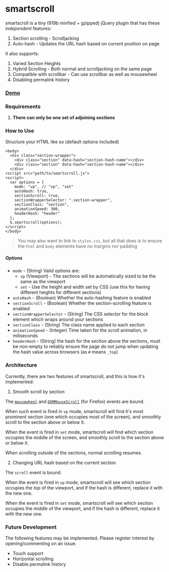 # smartscroll

smartscroll is a tiny (919b minfied + gzipped) jQuery plugin that has these *independent* features:

1. Section scrolling - Scrolljacking
2. Auto-hash - Updates the URL hash based on current position on page

It also supports:

1. Varied Section Heights
2. Hybrid Scrolling - Both normal and scrolljacking on the same page
3. Compatible with scrollbar - Can use scrollbar as well as mousewheel
4. Disabling permalink history

### [Demo](//d4nyll.github.io/smartscroll/)

### Requirements

1. **There can only be one set of adjoining sections**

### How to Use

Structure your HTML like so (default options included)

    <body>
      <div class="section-wrapper">
        <div class="section" data-hash="section-hash-name"></div>
        <div class="section" data-hash="section-hash-name"></div>
      </div>
    <script src="path/to/smartscroll.js">
    <script>
      var options = {
        mode: "vp", // "vp", "set"
        autoHash: true,
        sectionScroll: true,
        sectionWrapperSelector: ".section-wrapper",
        sectionClass: "section",
        animationSpeed: 300,
        headerHash: "header"
      };
      $.smartscroll(options);
    </script>
    </body>

> You may also want to link to `styles.css`, but all that does is to ensure the `html` and `body` elements have no margins nor padding

##### Options

* `mode` - (String) Valid options are:
  * `vp` (Viewport) - The sections will be automatically sized to be the same as the viewport
  * `set` - Use the height and width set by CSS (use this for having different heights for different sections)
* `autoHash` - (Boolean) Whether the auto-hashing feature is enabled
* `sectionScroll` - (Boolean) Whether the section-scrolling feature is enabled
* `sectionWrapperSelector` - (String) The CSS selector for the block element which wraps around your sections
* `sectionClass` - (String) The class name applied to each section
* `animationSpeed` - (Integer) Time taken for the scroll animation, in miliseconds
* `headerHash` - (String) the hash for the section above the sections, must be non-empty to reliably ensure the page do not jump when updating the hash value across browsers (as `#` means `_top`)

### Architecture

Currently, there are two features of smartscroll, and this is how it's implemented:

1. Smooth scroll by section

  The [`mousewheel`](https://developer.mozilla.org/en-US/docs/Web/Events/mousewheel)  and [`DOMMouseScroll`](https://developer.mozilla.org/en-US/docs/Web/Events/DOMMouseScroll) (for Firefox) events are bound.

  When such event is fired in `vp` mode, smartscroll will find it's most prominent section (one which occupies most of the screen), and smoothly scroll to the section above or below it.

  When the event is fired in `set` mode, smartscroll will find which section occupies the middle of the screen, and smoothly scroll to the section above or below it.

  When scrolling outside of the sections, normal scrolling resumes.
  
2. Changing URL hash based on the current section

  The `scroll` event is bound.

  When the event is fired in `vp` mode, smartscroll will see which section occupies the *top* of the viewport, and if the hash is different, replace it with the new one.

  When the event is fired in `set` mode, smartscroll will see which section occupies the *middle* of the viewport, and if the hash is different, replace it with the new one.

### Future Development

The following features may be implemented. Please register interest by opening/commenting on an issue.

* Touch support
* Horizontal scrolling
* Disable permalink history
